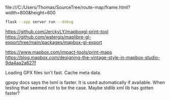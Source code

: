 file:///C:/Users/Thomas/SourceTree/route-map/frame.html?width=800&height=600


```sh
flask --app server run --debug
```

https://github.com/JerckyLY/mapboxgl-print-tool
https://github.com/watergis/maplibre-gl-export/tree/main/packages/mapbox-gl-export

https://www.mapbox.com/impact-tools/print-maps
https://blog.mapbox.com/designing-the-vintage-style-in-mapbox-studio-9da4aa2a627f

Loading GPX files isn't fast. Cache meta data.


gpxpy docs says the lxml is faster. It is used automatically if available.
When testing that seemed not to be the case. Maybe stdlib xml lib has gotten faster?
